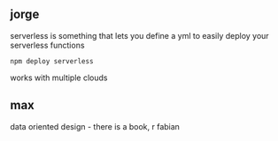 ## jorge

serverless is something that lets you define a yml to easily deploy your serverless functions

`npm deploy serverless`

works with multiple clouds

## max

data oriented design - there is a book, r fabian

